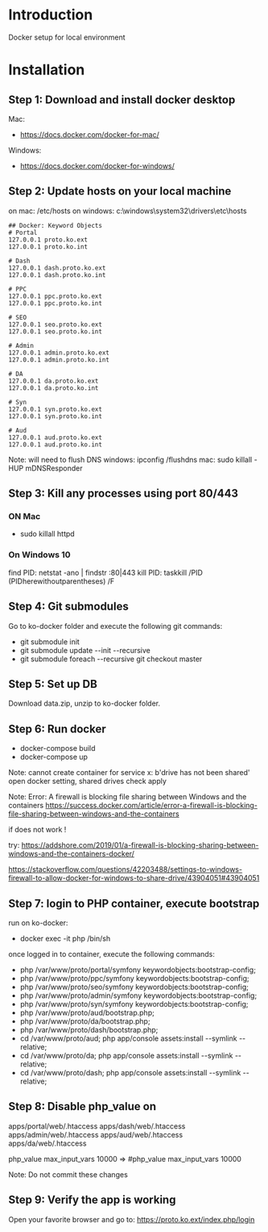 # Introduction
Docker setup for local environment

# Installation

## Step 1: Download and install docker desktop
Mac: 
- https://docs.docker.com/docker-for-mac/

Windows: 
- https://docs.docker.com/docker-for-windows/


## Step 2: Update hosts on your local machine
on mac: /etc/hosts
on windows: c:\windows\system32\drivers\etc\hosts

```
## Docker: Keyword Objects
# Portal
127.0.0.1 proto.ko.ext
127.0.0.1 proto.ko.int

# Dash
127.0.0.1 dash.proto.ko.ext
127.0.0.1 dash.proto.ko.int

# PPC
127.0.0.1 ppc.proto.ko.ext
127.0.0.1 ppc.proto.ko.int

# SEO
127.0.0.1 seo.proto.ko.ext
127.0.0.1 seo.proto.ko.int

# Admin
127.0.0.1 admin.proto.ko.ext
127.0.0.1 admin.proto.ko.int

# DA
127.0.0.1 da.proto.ko.ext
127.0.0.1 da.proto.ko.int

# Syn
127.0.0.1 syn.proto.ko.ext
127.0.0.1 syn.proto.ko.int

# Aud
127.0.0.1 aud.proto.ko.ext
127.0.0.1 aud.proto.ko.int
```

Note: will need to flush DNS
windows: ipconfig /flushdns
mac: sudo killall -HUP mDNSResponder

## Step 3: Kill any processes using port 80/443
### ON Mac
- sudo killall httpd

### On Windows 10
find PID: netstat -ano | findstr :80|443
kill PID: taskkill /PID (PIDherewithoutparentheses) /F

## Step 4: Git submodules
Go to ko-docker folder and execute the following git commands:
- git submodule init
- git submodule update --init --recursive
- git submodule foreach --recursive git checkout master

## Step 5: Set up DB
Download data.zip, unzip to ko-docker folder.

## Step 6: Run docker
- docker-compose build
- docker-compose up

Note: cannot create container for service x: b'drive has not been shared'
open docker setting, shared drives check apply

Note: Error: A firewall is blocking file sharing between Windows and the containers
https://success.docker.com/article/error-a-firewall-is-blocking-file-sharing-between-windows-and-the-containers

if does not work !

try: 
https://addshore.com/2019/01/a-firewall-is-blocking-sharing-between-windows-and-the-containers-docker/

https://stackoverflow.com/questions/42203488/settings-to-windows-firewall-to-allow-docker-for-windows-to-share-drive/43904051#43904051

## Step 7: login to PHP container, execute bootstrap
run on ko-docker: 
- docker exec -it php /bin/sh

once logged in to container, execute the following commands:
- php /var/www/proto/portal/symfony keywordobjects:bootstrap-config;
- php /var/www/proto/ppc/symfony keywordobjects:bootstrap-config;
- php /var/www/proto/seo/symfony keywordobjects:bootstrap-config;
- php /var/www/proto/admin/symfony keywordobjects:bootstrap-config;
- php /var/www/proto/syn/symfony keywordobjects:bootstrap-config;
- php /var/www/proto/aud/bootstrap.php;
- php /var/www/proto/da/bootstrap.php;
- php /var/www/proto/dash/bootstrap.php;
- cd /var/www/proto/aud; php app/console assets:install --symlink --relative;
- cd /var/www/proto/da; php app/console assets:install --symlink --relative;
- cd /var/www/proto/dash; php app/console assets:install --symlink --relative;

## Step 8: Disable php_value on
apps/portal/web/.htaccess
apps/dash/web/.htaccess
apps/admin/web/.htaccess
apps/aud/web/.htaccess
apps/da/web/.htaccess

php_value max_input_vars 10000 => #php_value max_input_vars 10000

Note: Do not commit these changes

## Step 9: Verify the app is working
Open your favorite browser and go to: https://proto.ko.ext/index.php/login
